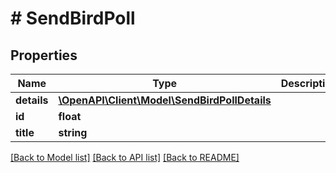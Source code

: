 # # SendBirdPoll

## Properties

Name | Type | Description | Notes
------------ | ------------- | ------------- | -------------
**details** | [**\OpenAPI\Client\Model\SendBirdPollDetails**](SendBirdPollDetails.md) |  | [optional]
**id** | **float** |  | [optional]
**title** | **string** |  | [optional]

[[Back to Model list]](../../README.md#models) [[Back to API list]](../../README.md#endpoints) [[Back to README]](../../README.md)
